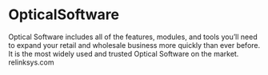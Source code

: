 # OpticalSoftware
Optical Software includes all of the features, modules, and tools you’ll need to expand your retail and wholesale business more quickly than ever before. It is the most widely used and trusted Optical Software on the market.
relinksys.com
